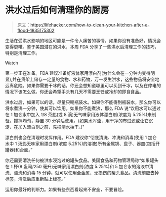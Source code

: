 # 洪水过后如何清理你的厨房

> 原文：<https://lifehacker.com/how-to-clean-your-kitchen-after-a-flood-1835175302>

生活在受洪水影响的地区可能是一件令人痛苦的事情，如果你没有准备好，情况会变得更糟。鉴于美国潜在的洪水，本周 FDA 分享了一些洪水后清理工作的技巧，特别是清理工作。

Watch

第一步正在准备。FDA 建议准备好液体家用漂白剂(为什么会在一分钟内变得明显),并在货架上储存一定量的食物、水和药物，万一发生洪水，这些物品将安全地远离危险。如果你需要干冰的话，你还会想知道哪里可以买到干冰，以及在停电的情况下该怎么做。你还会希望手头有几天不需要烹饪或冷却的即食食品。

洪水过后，如果可以的话，尽量只喝瓶装水。如果你不能得到瓶装水，那么你可以将水煮沸一分钟，使其可以饮用。如果你不能煮沸，那么 FDA 说“饮用水可以通过在 1 加仑水中加入 1/8 茶匙(或 8 滴)无气味家用液体漂白剂(浓度为 5.25%)来制备。搅拌均匀，静置 30 分钟后使用。(如果水浑浊，用干净的布过滤或让它沉淀，在加入漂白剂之前，先把清水抽干。)"

漂白剂也会在清理时发挥作用。FDA 建议你“彻底清洗、冲洗和消毒(使用 1 加仑水中 1 汤匙无味家用漂白剂(浓度 5.25%)的溶液)所有金属锅、盘子、器皿(包括开罐器)和台面。”

你还需要清洗任何被洪水浸泡过的罐头食品。美国食品和药物管理局称“如果罐头在 1 杯(8 盎司/250 毫升)无味家用漂白剂(浓度 5.25%)和 5 加仑水的溶液中清洗、漂洗和消毒 15 分钟，就可以使用全金属、无损伤的罐头食品。清洗前应去掉标签，清洗后应重新贴上标签。”

运用你最好的判断力。如果有些东西看起来不安全，不要冒险。
